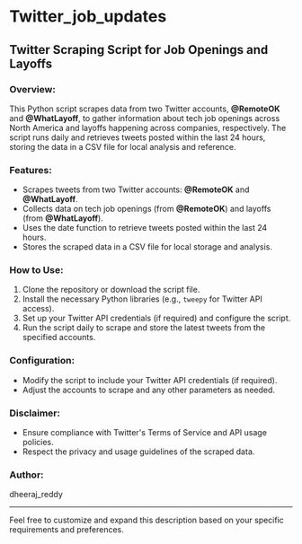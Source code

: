 # Twitter_job_updates


## Twitter Scraping Script for Job Openings and Layoffs

### Overview:
This Python script scrapes data from two Twitter accounts, **@RemoteOK** and **@WhatLayoff**, to gather information about tech job openings across North America and layoffs happening across companies, respectively. The script runs daily and retrieves tweets posted within the last 24 hours, storing the data in a CSV file for local analysis and reference.

### Features:
- Scrapes tweets from two Twitter accounts: **@RemoteOK** and **@WhatLayoff**.
- Collects data on tech job openings (from **@RemoteOK**) and layoffs (from **@WhatLayoff**).
- Uses the date function to retrieve tweets posted within the last 24 hours.
- Stores the scraped data in a CSV file for local storage and analysis.

### How to Use:
1. Clone the repository or download the script file.
2. Install the necessary Python libraries (e.g., `tweepy` for Twitter API access).
3. Set up your Twitter API credentials (if required) and configure the script.
4. Run the script daily to scrape and store the latest tweets from the specified accounts.


### Configuration:
- Modify the script to include your Twitter API credentials (if required).
- Adjust the accounts to scrape and any other parameters as needed.

### Disclaimer:
- Ensure compliance with Twitter's Terms of Service and API usage policies.
- Respect the privacy and usage guidelines of the scraped data.

### Author:
dheeraj_reddy

---

Feel free to customize and expand this description based on your specific requirements and preferences.
